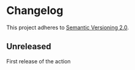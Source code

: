 # Changelog

This project adheres to [Semantic Versioning 2.0](http://semver.org/).

## Unreleased

First release of the action
